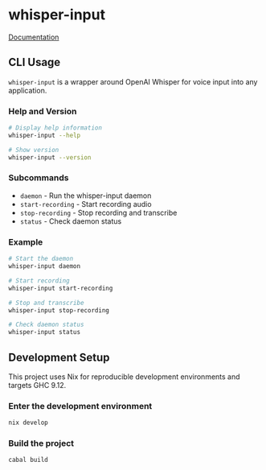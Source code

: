 # whisper-input

[Documentation](https://github.com/abhigya-maskay/whisper-input-docs)

## CLI Usage

`whisper-input` is a wrapper around OpenAI Whisper for voice input into any application.

### Help and Version

```bash
# Display help information
whisper-input --help

# Show version
whisper-input --version
```

### Subcommands

- `daemon` - Run the whisper-input daemon
- `start-recording` - Start recording audio
- `stop-recording` - Stop recording and transcribe
- `status` - Check daemon status

### Example

```bash
# Start the daemon
whisper-input daemon

# Start recording
whisper-input start-recording

# Stop and transcribe
whisper-input stop-recording

# Check daemon status
whisper-input status
```

## Development Setup

This project uses Nix for reproducible development environments and targets GHC 9.12.

### Enter the development environment
```bash
nix develop
```

### Build the project
```bash
cabal build
```
